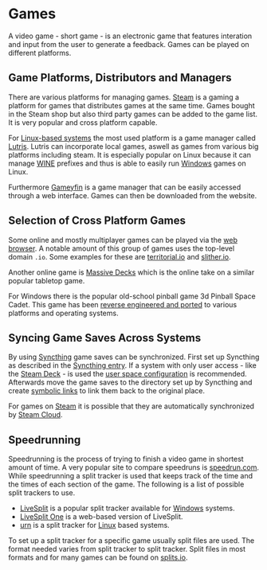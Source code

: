 # Games

A video game - short game - is an electronic game that features interation and input from the user
to generate a feedback.
Games can be played on different platforms.

## Game Platforms, Distributors and Managers

There are various platforms for managing games.
[Steam](/wiki/games/steam.md) is a gaming a platform for games that distributes games at the same
time.
Games bought in the Steam shop but also third party games can be added to the game list.
It is very popular and cross platform capable.

For [Linux-based systems](/wiki/linux.md) the most used platform is a game manager called
[Lutris](/wiki/games/lutris.md).
Lutris can incorporate local games, aswell as games from various big platforms including steam.
It is especially popular on Linux because it can manage [WINE](/wiki/linux/wine.md) prefixes and
thus is able to easily run [Windows](/wiki/windows.md) games on Linux.

Furthermore [Gameyfin](/wiki/games/gameyfin.md) is a game manager that can be easily accessed
through a web interface.
Games can then be downloaded from the website.

## Selection of Cross Platform Games

Some online and mostly multiplayer games can be played via the [web browser](/wiki/web_browser.md).
A notable amount of this group of games uses the top-level domain `.io`.
Some examples for these are [territorial.io](https://territorial.io/) and
[slither.io](http://slither.io/).

Another online game is [Massive Decks](/wiki/massivedecks.md) which is the online take on a similar
popular tabletop game.

For Windows there is the popular old-school pinball game 3d Pinball Space Cadet.
This game has been [reverse engineered and ported](https://github.com/k4zmu2a/SpaceCadetPinball) to 
various platforms and operating systems.

## Syncing Game Saves Across Systems

By using [Syncthing](../syncthing.md) game saves can be synchronized.
First set up Syncthing as described in the
[Syncthing entry](../syncthing.md#setup).
If a system with only user access - like the [Steam Deck](./steam_deck.md) - is used the
[user space configuration](../syncthing.md#user-space-configuration-for-linux)
is recommended.
Afterwards move the game saves to the directory set up by Syncthing and create
[symbolic links](/wiki/linux/shell.md#symbolic-links-using-ln) to link them back to the original
place.

For games on [Steam](/wiki/games/steam.md) it is possible that they are automatically synchronized
by [Steam Cloud](/wiki/games/steam.md#steam-cloud-and-game-synchronization).

## Speedrunning

Speedrunning is the process of trying to finish a video game in shortest amount of time.
A very popular site to compare speedruns is [speedrun.com](https://www.speedrun.com/).
While speedrunning a split tracker is used that keeps track of the time and the times of each
section of the game.
The following is a list of possible split trackers to use.

- [LiveSplit](http://livesplit.org/) is a popular split tracker available for
  [Windows](/wiki/windows.md) systems.
- [LiveSplit One](https://one.livesplit.org/) is a web-based version of LiveSplit.
- [urn](https://github.com/3snowp7im/urn) is a split tracker for [Linux](/wiki/linux.md) based
  systems.

To set up a split tracker for a specific game usually split files are used.
The format needed varies from split tracker to split tracker.
Split files in most formats and for many games can be found on [splits.io](https://splits.io/).

